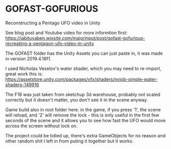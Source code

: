 # GOFAST-GOFURIOUS
Reconstructing a Pentago UFO video in Unity

See blog post and Youtube video for more informtion first:
https://jabituyaben.wixsite.com/majorinput/post/gofast-gofurious-recreating-a-pentagon-ufo-video-in-unity

The GOFAST folder has the Unity Assets you can just paste in, it was made in version 2019.4.16f1.

I used Nicholas Veselov's water shader, which you may need to re-import, great work this is:
https://assetstore.unity.com/packages/vfx/shaders/nvjob-simple-water-shaders-149916

The F18 was just taken from sketchup 3d warehouse, probably not scaled correctly but it doesn't matter, you don't see it in the scene anyway.

Game build also in root folder here. in the game, if you press '1', the scene will reload, and '2' will remove the lock - this is only useful in the first few seconds of the scene and it allows you to see how fast the UFO would move across the screen without lock on.

The project could be tidied up, there's extra GameObjects for no reason and other random shit I left in from puting it together but it works.
